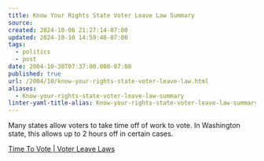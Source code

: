 ```yaml
---
title: Know Your Rights State Voter Leave Law Summary
source: 
created: 2024-10-06 21:27:14-07:00
updated: 2024-10-10 14:59:48-07:00
tags:
  - politics
  - post
date: 2004-10-30T07:37:00.000-07:00
published: true
url: /2004/10/know-your-rights-state-voter-leave-law.html
aliases:
  - Know-your-rights-state-voter-leave-law-summary
linter-yaml-title-alias: Know-your-rights-state-voter-leave-law-summary
---
```



Many states allow voters to take time off of work to vote. In Washington state, this allows up to 2 hours off in certain cases.  
  
[Time To Vote | Voter Leave Laws](http://www.timetovote.net/voter_leave_laws.html "Time To Vote | Voter Leave Laws")